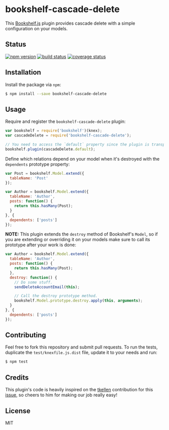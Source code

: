 # bookshelf-cascade-delete

This [Bookshelf.js](https://github.com/tgriesser/bookshelf) plugin provides cascade delete with a simple configuration on your models.

## Status

[![npm version][npm-image]][npm-url] [![build status][travis-image]][travis-url] [![coverage status][coveralls-image]][coveralls-url]

## Installation

Install the package via `npm`:

```sh
$ npm install --save bookshelf-cascade-delete
```

## Usage

Require and register the `bookshelf-cascade-delete` plugin:

```js
var bookshelf = require('bookshelf')(knex);
var cascadeDelete = require('bookshelf-cascade-delete');

// You need to access the `default` property since the plugin is transpilled from es6 modules syntax.
bookshelf.plugin(cascadeDelete.default);
```

Define which relations depend on your model when it's destroyed with the `dependents` prototype property:

```js
var Post = bookshelf.Model.extend({
  tableName: 'Post'
});

var Author = bookshelf.Model.extend({
  tableName: 'Author',
  posts: function() {
    return this.hasMany(Post);
  }
}, {
  dependents: ['posts']
});
```

**NOTE:** This plugin extends the `destroy` method of Bookshelf's `Model`, so if you are extending or overriding it on your models make sure to call its prototype after your work is done:

```js
var Author = bookshelf.Model.extend({
  tableName: 'Author',
  posts: function() {
    return this.hasMany(Post);
  },
  destroy: function() {
    // Do some stuff.
    sendDeleteAccountEmail(this);

    // Call the destroy prototype method.
    bookshelf.Model.prototype.destroy.apply(this, arguments);
  }
}, {
  dependents: ['posts']
});
```

## Contributing

Feel free to fork this repository and submit pull requests. To run the tests, duplicate the `test/knexfile.js.dist` file, update it to your needs and run:

```sh
$ npm test
```

## Credits

This plugin's code is heavily inspired on the [tkellen](https://github.com/tkellen) contribution for this [issue](https://github.com/tgriesser/bookshelf/issues/135), so cheers to him for making our job really easy!

## License

MIT

[coveralls-image]: https://img.shields.io/coveralls/seegno/bookshelf-cascade-delete/master.svg?style=flat-square
[coveralls-url]: https://coveralls.io/github/seegno/bookshelf-cascade-delete?branch=master
[npm-image]: https://img.shields.io/npm/v/bookshelf-cascade-delete.svg?style=flat-square
[npm-url]: https://npmjs.org/package/bookshelf-cascade-delete
[travis-image]: https://img.shields.io/travis/seegno/bookshelf-cascade-delete.svg?style=flat-square
[travis-url]: https://travis-ci.org/seegno/bookshelf-cascade-delete
